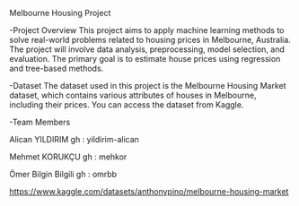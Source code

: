 Melbourne Housing Project

-Project Overview
This project aims to apply machine learning methods to solve real-world problems related to housing prices in Melbourne, Australia. The project will involve data analysis, preprocessing, model selection, and evaluation. The primary goal is to estimate house prices using regression and tree-based methods.

-Dataset
The dataset used in this project is the Melbourne Housing Market dataset, which contains various attributes of houses in Melbourne, including their prices. You can access the dataset from Kaggle.

-Team Members

Alican YILDIRIM gh : yildirim-alican

Mehmet KORUKÇU gh : mehkor

Ömer Bilgin Bilgili gh : omrbb


https://www.kaggle.com/datasets/anthonypino/melbourne-housing-market 
